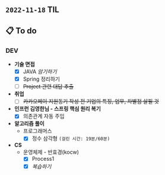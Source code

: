 ## `2022-11-18` TIL

## 📋 To do

### DEV

+ **기술 면접**
  + [x] JAVA _암기하기_
  + [x] Spring 정리하기
  + [ ] ~~Project 관련 대답 추출~~

+ **취업**
  + [ ] ~~카카오페이 지원동기 작성 전 기업의 특징, 업무, 차별점 살필 것~~

+ **인프런 김영한님 - 스프링 핵심 원리 복기**
  + [x] 의존관계 자동 주입

+ **알고리즘 풀이**
  + 프로그래머스
    + [x] 정수 삼각형 `(걸린 시간: 19분/60분)`

+ **CS**
  + 운영체제 - 반효경(kocw)
    + [x] Process1
    + [x] _복습하기_